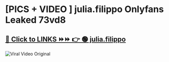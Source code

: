 
 # [PICS + VIDEO ] julia.filippo Onlyfans Leaked 73vd8

## <h2><a href="https://clipsfans.com/julia.filippo&ref=git">🔗 Click to LINKS ⏩⏩ 👉 🟢 julia.filippo </a></h2>

<a href="https://clipsfans.com/julia.filippo&ref=git" rel="nofollow" data-target="animated-image.originalLink"><img src="https://i.ibb.co.com/xMMVF88/686577567.gif" alt="Viral Video Original" style="max-width: 100%; display: inline-block;" data-target="animated-image.originalImage"></a>

